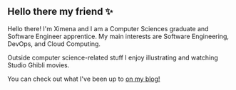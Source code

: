 ## Hello there my friend :sparkles: 

Hello there! I'm Ximena and I am a Computer Sciences graduate and Software Engineer apprentice. My main interests are Software Engineering, DevOps, and Cloud Computing.

Outside computer science-related stuff I enjoy illustrating and watching Studio Ghibli movies.

You can check out what I've been up to [on my blog!](https://medium.com/@ximena-sandoval-dh)
